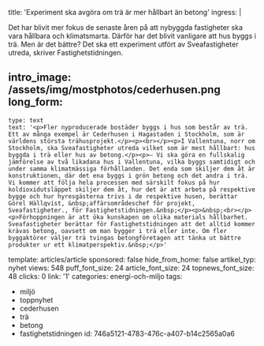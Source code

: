 title: 'Experiment ska avgöra om trä är mer hållbart än betong'
ingress: |
  <p>Det har blivit mer fokus de senaste åren på att nybyggda fastigheter ska vara hållbara och klimatsmarta. Därför har det blivit vanligare att hus byggs i trä. Men är det bättre? Det ska ett experiment utfört av Sveafastigheter utreda, skriver Fastighetstidningen.
  </p>
  
intro_image: /assets/img/mostphotos/cederhusen.png
long_form:
  -
    type: text
    text: '<p>Fler nyproducerade bostäder byggs i hus som består av trä. Ett av många exempel är Cederhusen i Hagastaden i Stockholm, som är världens största trähusprojekt.</p><p><br></p><p>I Vallentuna, norr om Stockholm, ska Sveafastigheter utreda vilket som är mest hållbart: hus byggda i trä eller hus av betong.</p><p>– Vi ska göra en fullskalig jämförelse av två likadana hus i Vallentuna, vilka byggs samtidigt och under samma klimatmässiga förhållanden. Det enda som skiljer dem åt är konstruktionen, där det ena byggs i grön betong och det andra i trä. Vi kommer att följa hela processen med särskilt fokus på hur koldioxidutsläppet skiljer dem åt, hur det är att arbeta på respektive bygge och hur hyresgästerna trivs i de respektive husen, berättar Görel Hällqvist, &nbsp;affärsområdeschef för projekt, Sveafastigheter., för Fastighetstidningen.&nbsp;</p><p>&nbsp;<br></p><p>Förhoppningen är att öka kunskapen om olika materials hållbarhet. Sveafastigheter berättar för Fastighetstidningen att det alltid kommer krävas betong, oavsett om man bygger i trä eller inte. Om fler byggaktörer väljer trä tvingas betongföretagen att tänka ut bättre produkter ur ett klimatperspektiv.&nbsp;</p>'
template: articles/article
sponsored: false
hide_from_home: false
artikel_typ: nyhet
views: 548
puff_font_size: 24
article_font_size: 24
topnews_font_size: 48
clicks: 0
link: '1'
categories: energi-och-miljo
tags:
  - miljö
  - toppnyhet
  - cederhusen
  - trä
  - betong
  - fastighetstidningen
id: 746a5121-4783-476c-a407-b14c2565a0a6
